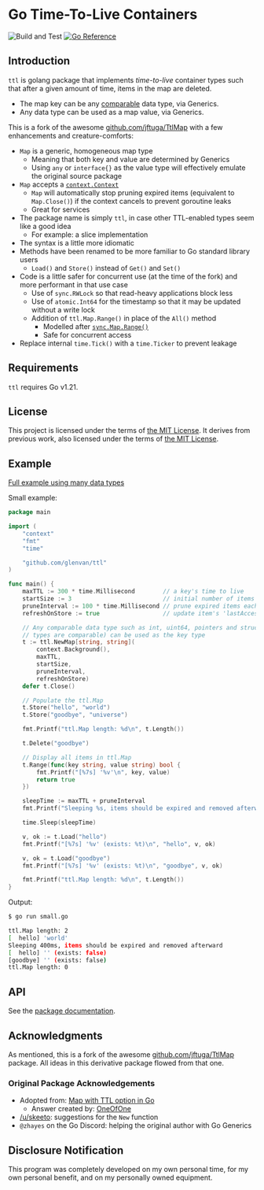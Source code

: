 # Go Time-To-Live Containers

![Build and Test](https://github.com/glenvan/ttl/actions/workflows/go.yml/badge.svg)
[![Go Reference](https://pkg.go.dev/badge/github.com/glenvan/ttl.svg)](https://pkg.go.dev/github.com/glenvan/ttl)

## Introduction

`ttl` is golang package that implements *time-to-live* container types such that after a given
amount of time, items in the map are deleted.

- The map key can be any [comparable](https://go.dev/ref/spec#Comparison_operators) data type, via
  Generics.
- Any data type can be used as a map value, via Generics.

This is a fork of the awesome [github.com/jftuga/TtlMap](https://github.com/jftuga/TtlMap) with a
few enhancements and creature-comforts:

- `Map` is a generic, homogeneous map type
  - Meaning that both key and value are determined by Generics
  - Using `any` or `interface{}` as the value type will effectively emulate the original source
    package
- `Map` accepts a [`context.Context`](https://pkg.go.dev/context@go1.21.4)
  - `Map` will automatically stop pruning expired items (equivalent to `Map.Close()`) if the
    context cancels to prevent goroutine leaks
  - Great for services
- The package name is simply `ttl`, in case other TTL-enabled types seem like a good idea
  - For example: a slice implementation
- The syntax is a little more idiomatic
- Methods have been renamed to be more familiar to Go standard library users
  - `Load()` and `Store()` instead of `Get()` and `Set()`
- Code is a little safer for concurrent use (at the time of the fork) and more performant in that
  use case
  - Use of `sync.RWLock` so that read-heavy applications block less
  - Use of `atomic.Int64` for the timestamp so that it may be updated without a write lock
  - Addition of `ttl.Map.Range()` in place of the `All()` method
    - Modelled after [`sync.Map.Range()`](https://pkg.go.dev/sync@go1.21.4#Map.Range)
    - Safe for concurrent access
- Replace internal `time.Tick()` with a `time.Ticker` to prevent leakage

## Requirements

`ttl` requires Go v1.21.

## License

This project is licensed under the terms of [the MIT License](./LICENSE). It derives from
previous work, also licensed under the terms of [the MIT License](./LICENSE.orig.txt).

## Example

[Full example using many data types](example/example.go)

Small example:

```go
package main

import (
	"context"
	"fmt"
	"time"

	"github.com/glenvan/ttl"
)

func main() {
	maxTTL := 300 * time.Millisecond        // a key's time to live
	startSize := 3                          // initial number of items in map
	pruneInterval := 100 * time.Millisecond // prune expired items each time pruneInterval elapses
	refreshOnStore := true                  // update item's 'lastAccessTime' on ttl.Map.Load()

	// Any comparable data type such as int, uint64, pointers and struct types (if all field
	// types are comparable) can be used as the key type
	t := ttl.NewMap[string, string](
		context.Background(),
		maxTTL,
		startSize,
		pruneInterval,
		refreshOnStore)
	defer t.Close()

	// Populate the ttl.Map
	t.Store("hello", "world")
	t.Store("goodbye", "universe")

	fmt.Printf("ttl.Map length: %d\n", t.Length())

	t.Delete("goodbye")

	// Display all items in ttl.Map
	t.Range(func(key string, value string) bool {
		fmt.Printf("[%7s] '%v'\n", key, value)
		return true
	})

	sleepTime := maxTTL + pruneInterval
	fmt.Printf("Sleeping %s, items should be expired and removed afterward\n", sleepTime)

	time.Sleep(sleepTime)

	v, ok := t.Load("hello")
	fmt.Printf("[%7s] '%v' (exists: %t)\n", "hello", v, ok)

	v, ok = t.Load("goodbye")
	fmt.Printf("[%7s] '%v' (exists: %t)\n", "goodbye", v, ok)

	fmt.Printf("ttl.Map length: %d\n", t.Length())
}
```

Output:

```bash
$ go run small.go

ttl.Map length: 2
[  hello] 'world'
Sleeping 400ms, items should be expired and removed afterward
[  hello] '' (exists: false)
[goodbye] '' (exists: false)
ttl.Map length: 0
```

## API

See the [package documentation](https://pkg.go.dev/github.com/glenvan/ttl).

## Acknowledgments

As mentioned, this is a fork of the awesome
[github.com/jftuga/TtlMap](https://github.com/jftuga/TtlMap) package. All ideas in this derivative
package flowed from that one.

### Original Package Acknowledgements

- Adopted from: [Map with TTL option in Go](https://stackoverflow.com/a/25487392/452281)
  - Answer created by: [OneOfOne](https://stackoverflow.com/users/145587/oneofone)
- [/u/skeeto](https://old.reddit.com/user/skeeto): suggestions for the `New` function
- `@zhayes` on the Go Discord: helping the original author with Go Generics

## Disclosure Notification

This program was completely developed on my own personal time, for my own personal benefit, and on
my personally owned equipment.
